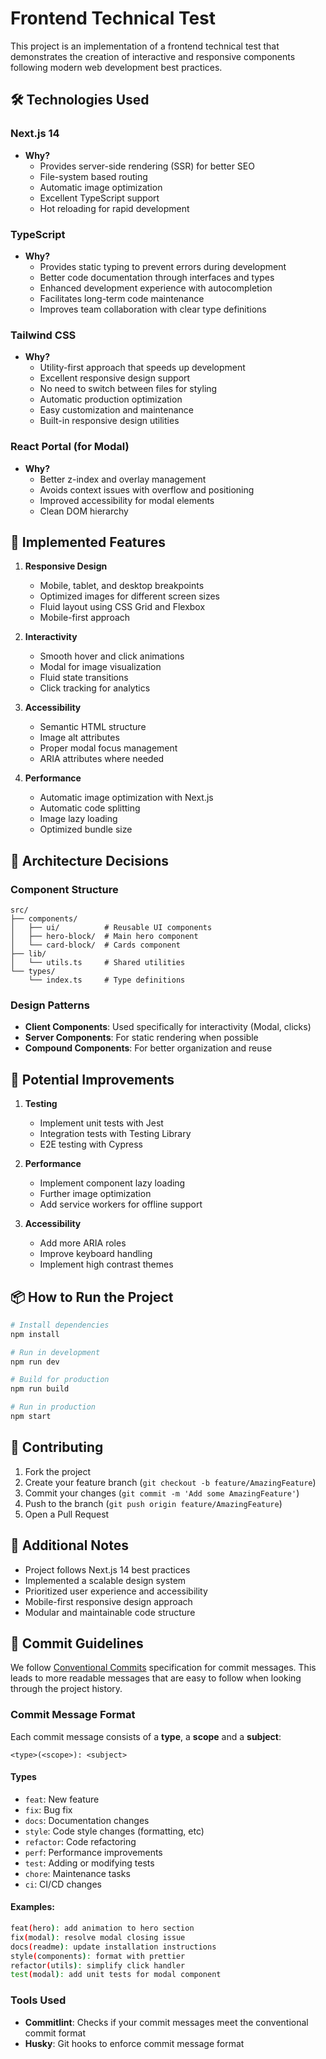 # Frontend Technical Test

This project is an implementation of a frontend technical test that demonstrates the creation of interactive and responsive components following modern web development best practices.

## 🛠 Technologies Used

### Next.js 14

- **Why?**
  - Provides server-side rendering (SSR) for better SEO
  - File-system based routing
  - Automatic image optimization
  - Excellent TypeScript support
  - Hot reloading for rapid development

### TypeScript

- **Why?**
  - Provides static typing to prevent errors during development
  - Better code documentation through interfaces and types
  - Enhanced development experience with autocompletion
  - Facilitates long-term code maintenance
  - Improves team collaboration with clear type definitions

### Tailwind CSS

- **Why?**
  - Utility-first approach that speeds up development
  - Excellent responsive design support
  - No need to switch between files for styling
  - Automatic production optimization
  - Easy customization and maintenance
  - Built-in responsive design utilities

### React Portal (for Modal)

- **Why?**
  - Better z-index and overlay management
  - Avoids context issues with overflow and positioning
  - Improved accessibility for modal elements
  - Clean DOM hierarchy

## 📱 Implemented Features

1. **Responsive Design**

   - Mobile, tablet, and desktop breakpoints
   - Optimized images for different screen sizes
   - Fluid layout using CSS Grid and Flexbox
   - Mobile-first approach

2. **Interactivity**

   - Smooth hover and click animations
   - Modal for image visualization
   - Fluid state transitions
   - Click tracking for analytics

3. **Accessibility**

   - Semantic HTML structure
   - Image alt attributes
   - Proper modal focus management
   - ARIA attributes where needed

4. **Performance**
   - Automatic image optimization with Next.js
   - Automatic code splitting
   - Image lazy loading
   - Optimized bundle size

## 🚀 Architecture Decisions

### Component Structure

```
src/
├── components/
│   ├── ui/          # Reusable UI components
│   ├── hero-block/  # Main hero component
│   └── card-block/  # Cards component
├── lib/
│   └── utils.ts     # Shared utilities
└── types/
    └── index.ts     # Type definitions
```

### Design Patterns

- **Client Components**: Used specifically for interactivity (Modal, clicks)
- **Server Components**: For static rendering when possible
- **Compound Components**: For better organization and reuse

## 🔧 Potential Improvements

1. **Testing**

   - Implement unit tests with Jest
   - Integration tests with Testing Library
   - E2E testing with Cypress

2. **Performance**

   - Implement component lazy loading
   - Further image optimization
   - Add service workers for offline support

3. **Accessibility**
   - Add more ARIA roles
   - Improve keyboard handling
   - Implement high contrast themes

## 📦 How to Run the Project

```bash
# Install dependencies
npm install

# Run in development
npm run dev

# Build for production
npm run build

# Run in production
npm start
```

## 🤝 Contributing

1. Fork the project
2. Create your feature branch (`git checkout -b feature/AmazingFeature`)
3. Commit your changes (`git commit -m 'Add some AmazingFeature'`)
4. Push to the branch (`git push origin feature/AmazingFeature`)
5. Open a Pull Request

## 📝 Additional Notes

- Project follows Next.js 14 best practices
- Implemented a scalable design system
- Prioritized user experience and accessibility
- Mobile-first responsive design approach
- Modular and maintainable code structure

## 📝 Commit Guidelines

We follow [Conventional Commits](https://www.conventionalcommits.org/) specification for commit messages. This leads to more readable messages that are easy to follow when looking through the project history.

### Commit Message Format

Each commit message consists of a **type**, a **scope** and a **subject**:

```
<type>(<scope>): <subject>
```

#### Types

- `feat`: New feature
- `fix`: Bug fix
- `docs`: Documentation changes
- `style`: Code style changes (formatting, etc)
- `refactor`: Code refactoring
- `perf`: Performance improvements
- `test`: Adding or modifying tests
- `chore`: Maintenance tasks
- `ci`: CI/CD changes

#### Examples:

```bash
feat(hero): add animation to hero section
fix(modal): resolve modal closing issue
docs(readme): update installation instructions
style(components): format with prettier
refactor(utils): simplify click handler
test(modal): add unit tests for modal component
```

### Tools Used

- **Commitlint**: Checks if your commit messages meet the conventional commit format
- **Husky**: Git hooks to enforce commit message format
